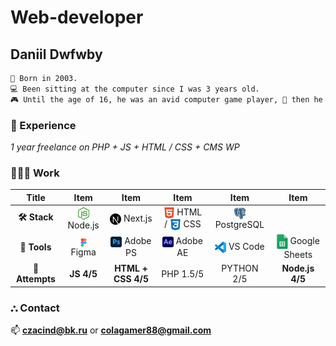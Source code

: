 # Web-developer
## Daniil Dwfwby
```txt
👶 Born in 2003.
💻 Been sitting at the computer since I was 3 years old.
🎮 Until the age of 16, he was an avid computer game player, 📕 then he began to study programming languages.
```

### 🧠 Experience
*1 year freelance on PHP + JS + HTML / CSS + CMS WP*

### 👩🏻‍💻 Work
| Title | Item | Item | Item | Item | Item |
| :---: | :---: | :---: | :---: | :---: | :---: |
| **🛠️ Stack** | <img valign="middle" src="https://github.com/dwfwby/dwfwby/blob/main/node-js-icon-1817x2048-g8tzf91e.png" width="18"> Node.js | <img valign="middle" src="https://github.com/dwfwby/dwfwby/blob/main/nextjs-icon-2048x2048-x6n5t31i.png" width="18"> Next.js | <img valign="middle" src="https://github.com/dwfwby/dwfwby/blob/main/1175208.webp" width="18"> HTML / <img valign="middle" src="https://github.com/dwfwby/dwfwby/blob/main/free-css3-logo-icon-download-in-svg-png-gif-file-formats--css-programming-langugae-language-pack-logos-icons-1175237.webp" width="18"> CSS | <img valign="middle" src="https://github.com/dwfwby/dwfwby/blob/main/Postgresql_elephant.svg.png" width="18"> PostgreSQL|
| **🧰 Tools** | <img valign="middle" src="https://github.com/dwfwby/dwfwby/blob/main/Figma-1-logo.png" width="18"> Figma |<img valign="middle" src="https://github.com/dwfwby/dwfwby/blob/main/Adobe_Photoshop_CC_icon.svg.png" width="18"> Adobe PS | <img valign="middle" src="https://github.com/dwfwby/dwfwby/blob/main/images (1).png" width="18"> Adobe AE | <img valign="middle" src="Visual_Studio_Code_1.35_icon.svg.png" width="18"> VS Code| <img valign="middle" src="https://github.com/dwfwby/dwfwby/blob/main/images.jpg" width="18"> Google Sheets|
|**🎯 Attempts**| **JS 4/5** | **HTML + CSS 4/5** | PHP 1.5/5 | PYTHON 2/5 | **Node.js 4/5** |


### ⛬ Contact

📫 **czacind@bk.ru** or **colagamer88@gmail.com**
